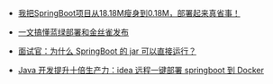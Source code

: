- [我把SpringBoot项目从18.18M瘦身到0.18M，部署起来真省事！](<https://mp.weixin.qq.com/s?__biz=MzAxNjk4ODE4OQ==&mid=2247488731&idx=1&sn=779b0dd425d02368111fe98197443267&chksm=9bed35a9ac9abcbfba3ced7d182325c28812d404797d917b8d4f6bd4189762125becfd38d1c8&mpshare=1&scene=23&srcid=&sharer_sharetime=1588588408604&sharer_shareid=e6d90aec84add5cf004cb1ab6979727c#rd>)

- [一文搞懂蓝绿部署和金丝雀发布](<https://mp.weixin.qq.com/s?__biz=MzI5ODQ2MzI3NQ==&mid=2247489402&idx=1&sn=f9ec8b430a580e19d92159baf72a9f19&chksm=eca42e3edbd3a728d0fb8382702d13d5f2dcbdfd8d69277fab37c905746e9aea916f78118e72&mpshare=1&scene=23&srcid=&sharer_sharetime=1588245921253&sharer_shareid=e6d90aec84add5cf004cb1ab6979727c#rd>)

- [面试官：为什么 SpringBoot 的 jar 可以直接运行？](<https://mp.weixin.qq.com/s?__biz=MzU0OTk3ODQ3Ng==&mid=2247487310&idx=1&sn=955560baaca152a4cd9324e086df9e31&chksm=fba6e74dccd16e5bf8e73208446ea56909e2a846aef52551fdf5ad2d4d03615c56c0a6ba3301&mpshare=1&scene=23&srcid=&sharer_sharetime=1587985975719&sharer_shareid=e6d90aec84add5cf004cb1ab6979727c#rd>)

- [Java 开发提升十倍生产力：idea 远程一键部署 springboot 到 Docker](<https://mp.weixin.qq.com/s?__biz=MzI2OTQ4OTQ1NQ==&mid=2247488420&idx=3&sn=65bd8a7a2b08b97d980a1bf755914635&chksm=eaded7e4dda95ef2af3a54b7db8f4f5d0067744b6ecf3e28e57ab7a5f8084e77d870a0d2da4d&mpshare=1&scene=23&srcid=&sharer_sharetime=1587914029268&sharer_shareid=e6d90aec84add5cf004cb1ab6979727c#rd>)


